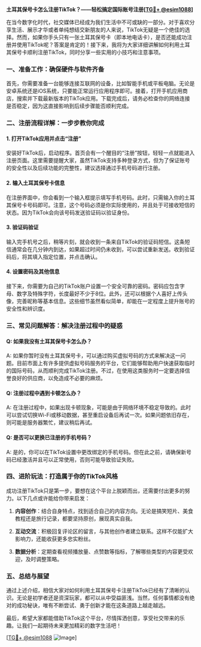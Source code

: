 **土耳其保号卡怎么注册TikTok？——轻松搞定国际账号注册[[TG💪+ @esim1088](https://t.me/s/esim1088)]**

在当今数字化时代，社交媒体已经成为我们生活中不可或缺的一部分。对于喜欢分享生活、展示才华或者单纯想结交新朋友的人来说，TikTok无疑是一个绝佳的选择。然而，如果你手头只有一张土耳其保号卡（即本地电话卡），是否还能成功注册并使用TikTok呢？答案是肯定的！接下来，我将为大家详细讲解如何利用土耳其保号卡顺利注册TikTok，同时分享一些实用的小技巧和注意事项。

### 一、准备工作：确保硬件与软件齐备

首先，你需要准备一台能够连接互联网的设备，比如智能手机或平板电脑。无论是安卓系统还是iOS系统，只要能正常运行应用程序即可。接着，打开手机应用商店，搜索并下载最新版本的TikTok应用。下载完成后，请务必检查你的网络连接是否稳定，因为这直接影响到后续步骤能否顺利完成。

### 二、注册流程详解：一步步教你完成

#### 1. 打开TikTok应用并点击“注册”
安装好TikTok后，启动程序。首页会有一个醒目的“注册”按钮，轻轻一点就能进入注册页面。这里需要提醒大家，虽然TikTok支持多种登录方式，但为了保证账号的安全性以及后续功能的完整性，建议选择通过手机号码进行注册。

#### 2. 输入土耳其保号卡信息
在注册界面中，你会看到一个输入框提示填写手机号码。此时，只需输入你的土耳其保号卡号码即可。注意，这个号码必须是你实际使用的，并且处于可接收短信的状态。因为TikTok会向该号码发送验证码以验证身份。

#### 3. 验证码验证
输入完手机号之后，稍等片刻，就会收到一条来自TikTok的验证码短信。这条短信通常会在几分钟内到达，如果超过时间仍未收到，可以尝试重新发送。收到验证码后，将其填入指定位置，并点击确认。

#### 4. 设置密码及其他信息
接下来，你需要为自己的TikTok账户设置一个安全可靠的密码。密码应包含字母、数字及特殊字符，长度最好不少于8位。此外，还可以根据个人喜好上传头像，完善昵称等基本信息。这些细节虽然看似简单，却能在一定程度上提升账号的安全性和辨识度。

### 三、常见问题解答：解决注册过程中的疑惑

#### Q: 如果我没有土耳其保号卡怎么办？
A: 如果你暂时没有土耳其保号卡，可以通过购买虚拟号码的方式来解决这一问题。目前市面上有许多提供虚拟号码服务的平台，它们能够帮助用户快速获取临时的国际号码，从而顺利完成TikTok注册。不过，在使用这类服务时一定要选择信誉良好的供应商，以免造成不必要的麻烦。

#### Q: 注册过程中遇到卡顿怎么办？
A: 在注册过程中，如果出现卡顿现象，可能是由于网络环境不稳定导致的。此时可以尝试切换Wi-Fi或移动数据，甚至重启设备后再试一次。如果问题依旧存在，则可能是服务器繁忙，建议稍后再试。

#### Q: 是否可以更换已注册的手机号码？
A: 是的，你可以在TikTok设置中更改绑定的手机号码。但在此之前，请确保新号码已经激活并且可以正常使用，否则可能导致验证失败。

### 四、进阶玩法：打造属于你的TikTok风格

成功注册TikTok只是第一步，要想在这个平台上脱颖而出，还需要付出更多的努力。以下几点或许能给你带来启发：

1. **内容创作**：结合自身特点，找到适合自己的内容方向。无论是搞笑短片、美食教程还是旅行记录，都要坚持原创，展现真实自我。
   
2. **互动交流**：积极回复评论区的留言，与其他创作者建立联系。这样不仅能扩大影响力，还能收获更多忠实粉丝。
   
3. **数据分析**：定期查看视频播放量、点赞数等指标，了解哪些类型的内容更受欢迎，及时调整策略。

### 五、总结与展望

通过上述介绍，相信大家对如何利用土耳其保号卡注册TikTok已经有了清晰的认识。无论是初学者还是资深玩家，都可以从中受益匪浅。当然，任何事情都没有绝对的成功秘诀，唯有不断尝试、勇于创新才能在这条道路上越走越远。

最后，希望大家都能借助TikTok这个平台，尽情挥洒创意，享受社交带来的乐趣。让我们一起期待未来更加精彩的数字生活吧！

[[TG💪+ @esim1088](https://t.me/s/esim1088) ![Image](https://i.postimg.cc/4NQfJmqS/Snipaste-2025-05-13-00-14-12.png)]